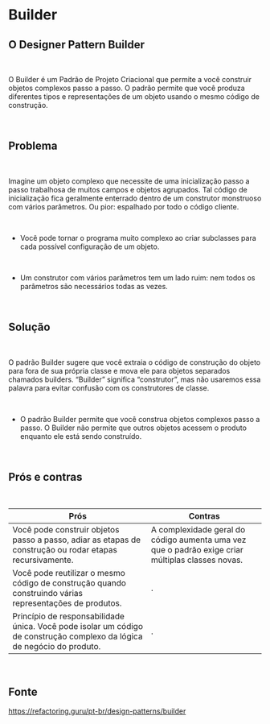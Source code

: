 # Builder

## O Designer Pattern Builder
<br>

O Builder é um  Padrão de Projeto Criacional que permite a você construir objetos complexos passo a passo. O padrão permite que você produza diferentes tipos e representações de um objeto usando o mesmo código de construção.

<br>

## Problema
<br>

Imagine um objeto complexo que necessite de uma inicialização passo a passo trabalhosa de muitos campos e objetos agrupados. Tal código de inicialização fica geralmente enterrado dentro de um construtor monstruoso com vários parâmetros. Ou pior: espalhado por todo o código cliente.

<br>

- Você pode tornar o programa muito complexo ao criar subclasses para cada possível configuração de um objeto.

<br>

 - Um construtor com vários parâmetros tem um lado ruim: nem todos os parâmetros são necessários todas as vezes.

<br>

## Solução
<br>

O padrão Builder sugere que você extraia o código de construção do objeto para fora de sua própria classe e mova ele para objetos separados chamados builders. “Builder” significa “construtor”, mas não usaremos essa palavra para evitar confusão com os construtores de classe.

<br>


- O padrão Builder permite que você construa objetos complexos passo a passo. O Builder não permite que outros objetos acessem o produto enquanto ele está sendo construído.



<br>


## Prós e contras
<br>

Prós                                                                 |    Contras
-------------------------------------------------------------------- | --------------------------------------------------------------------
Você pode construir objetos passo a passo, adiar as etapas de construção ou rodar etapas recursivamente. |     A complexidade geral do código aumenta uma vez que o padrão exige criar múltiplas classes novas.  
Você pode reutilizar o mesmo código de construção quando construindo várias representações de produtos.  |     .
Princípio de responsabilidade única. Você pode isolar um código de construção complexo da lógica de negócio do produto. | .  
<br>


## Fonte
https://refactoring.guru/pt-br/design-patterns/builder